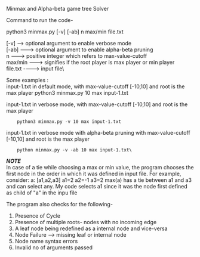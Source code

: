 Minmax and Alpha-beta game tree Solver

Command to run the code-

python3 minmax.py [-v] [-ab] n max/min file.txt

[-v] --> optional argument to enable verbose mode\
[-ab] ---> optional argument to enable alpha-beta pruning\
n ---> positive integer which refers to max-value-cutoff\
max/min ---> signifies if the root player is max player or min player\
file.txt ----> input file\

Some examples :\
input-1.txt in default mode, with max-value-cutoff [-10,10] and root is the max player
        python3 minmax.py 10 max input-1.txt

input-1.txt in verbose mode, with max-value-cutoff [-10,10] and root is the max player

        python3 minmax.py -v 10 max input-1.txt

input-1.txt in verbose mode with alpha-beta pruning with max-value-cutoff [-10,10] and root is the max player

        python minmax.py -v -ab 10 max input-1.txt\


***NOTE***\
In case of a tie while choosing a max or min value, the program chooses the first node in the order in which it was defined in input file.
For example, consider:
a: [a1,a2,a3]
a1=2
a2=-1
a3=2
max(a) has a tie between a1 and a3 and can select any. My code selects a1 since it was the node first defined as child of "a" in the inpu file


The program also checks for the following-
1) Presence of Cycle
2) Presence of multiple roots- nodes with no incoming edge
3) A leaf node being redefined as a internal node and vice-versa
4) Node Failure --> missing leaf or internal node
5) Node name syntax errors
6) Invalid  no of arguments passed
